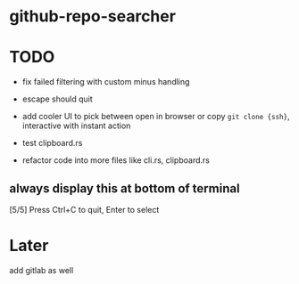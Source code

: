 # github-repo-searcher

# TODO

- fix failed filtering with custom minus handling
- escape should quit
- add cooler UI to pick between open in browser or copy `git clone {ssh}`, interactive with instant action
- test clipboard.rs

- refactor code into more files like cli.rs, clipboard.rs

always display this at bottom of terminal
--------------------------------------------------
[5/5] Press Ctrl+C to quit, Enter to select


# Later

add gitlab as well